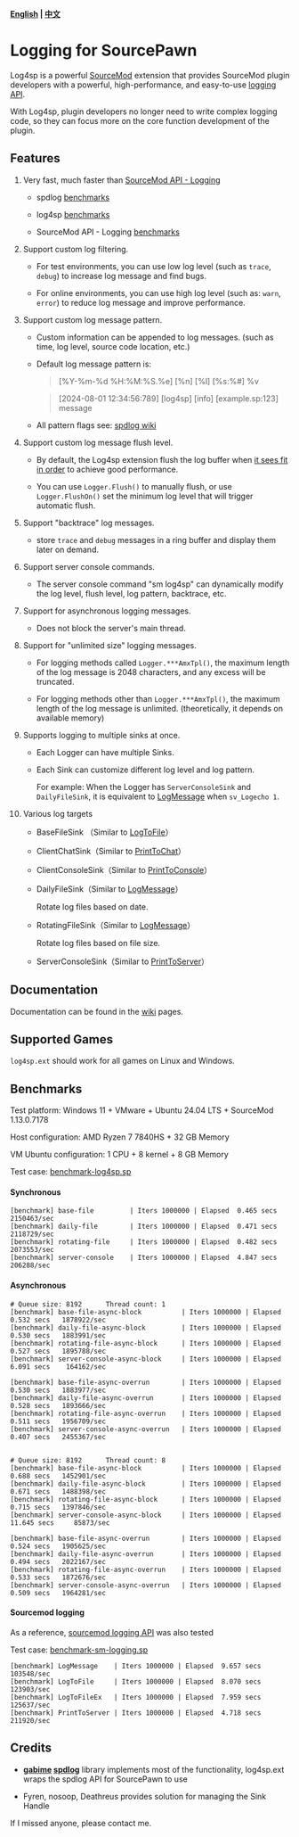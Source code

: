 **[English](./readme.md) | [中文](./readme-chi.md)**

# Logging for SourcePawn

Log4sp is a powerful [SourceMod](https://www.sourcemod.net/about.php) extension that provides SourceMod plugin developers with a powerful, high-performance, and easy-to-use [logging API](./sourcemod/scripting/include/).

With Log4sp, plugin developers no longer need to write complex logging code, so they can focus more on the core function development of the plugin.

## Features

1. Very fast, much faster than [SourceMod API - Logging](https://sm.alliedmods.net/new-api/logging)

   - spdlog [benchmarks](https://github.com/gabime/spdlog#benchmarks)

   - log4sp [benchmarks](https://github.com/F1F88/sm-ext-log4sp#benchmarks)

   - SourceMod API - Logging [benchmarks](https://github.com/F1F88/sm-ext-log4sp#sourcemod-logging)

2. Support custom log filtering.

   - For test environments, you can use low log level (such as `trace`, `debug`) to increase log message and find bugs.

   - For online environments, you can use high log level (such as: `warn`, `error`) to reduce log message and improve performance.

3. Support custom log message pattern.

   - Custom information can be appended to log messages. (such as time, log level, source code location, etc.)

   - Default log message pattern is:

      > [%Y-%m-%d %H:%M:%S.%e] [%n] [%l] [%s:%#] %v

      > [2024-08-01 12:34:56:789] [log4sp] [info] [example.sp:123] message

   - All pattern flags see: [spdlog wiki](https://github.com/gabime/spdlog/wiki/3.-Custom-formatting#pattern-flags)

4. Support custom log message flush level.

   - By default, the Log4sp extension flush the log buffer when [it sees fit in order](https://github.com/gabime/spdlog/wiki/7.-Flush-policy) to achieve good performance.

   - You can use `Logger.Flush()` to manually flush, or use `Logger.FlushOn()` set the minimum log level that will trigger automatic flush.

5. Support "backtrace" log messages.

   - store `trace` and `debug` messages in a ring buffer and display them later on demand.

6. Support server console commands.

   - The server console command "sm log4sp" can dynamically modify the log level, flush level, log pattern, backtrace, etc.

7. Support for asynchronous logging messages.

   - Does not block the server's main thread.

8. Support for "unlimited size" logging messages.

   - For logging methods called `Logger.***AmxTpl()`, the maximum length of the log message is 2048 characters, and any excess will be truncated.

   - For logging methods other than `Logger.***AmxTpl()`, the maximum length of the log message is unlimited. (theoretically, it depends on available memory)

9. Supports logging to multiple sinks at once.

   - Each Logger can have multiple Sinks.

   - Each Sink can customize different log level and log pattern.

      For example: When the Logger has `ServerConsoleSink` and `DailyFileSink`, it is equivalent to [LogMessage](https://sm.alliedmods.net/new-api/logging/LogMessage) when `sv_Logecho 1`.

10. Various log targets

    - BaseFileSink （Similar to [LogToFile](https://sm.alliedmods.net/new-api/logging/LogToFile)）

    - ClientChatSink（Similar to [PrintToChat](https://sm.alliedmods.net/new-api/halflife/PrintToChat)）

    - ClientConsoleSink（Similar to [PrintToConsole](https://sm.alliedmods.net/new-api/console/PrintToConsole)）

    - DailyFileSink（Similar to [LogMessage](https://sm.alliedmods.net/new-api/logging/LogMessage)）

      Rotate log files based on date.

    - RotatingFileSink（Similar to [LogMessage](https://sm.alliedmods.net/new-api/logging/LogMessage)）

      Rotate log files based on file size.

    - ServerConsoleSink（Similar to [PrintToServer](https://sm.alliedmods.net/new-api/console/PrintToServer)）

## Documentation

Documentation can be found in the [wiki](https://github.com/F1F88/sm-ext-log4sp/wiki) pages.

## Supported Games

`log4sp.ext` should work for all games on Linux and Windows.

## Benchmarks

Test platform: Windows 11 + VMware + Ubuntu 24.04 LTS + SourceMod 1.13.0.7178

Host configuration: AMD Ryzen 7 7840HS + 32 GB Memory

VM Ubuntu configuration: 1 CPU  + 8 kernel  + 8 GB Memory

Test case: [benchmark-log4sp.sp](./sourcemod/scripting/benchmark-ext.sp)

#### Synchronous

```
[benchmark] base-file         | Iters 1000000 | Elapsed  0.465 secs   2150463/sec
[benchmark] daily-file        | Iters 1000000 | Elapsed  0.471 secs   2118729/sec
[benchmark] rotating-file     | Iters 1000000 | Elapsed  0.482 secs   2073553/sec
[benchmark] server-console    | Iters 1000000 | Elapsed  4.847 secs    206288/sec
```

#### Asynchronous

```
# Queue size: 8192      Thread count: 1
[benchmark] base-file-async-block          | Iters 1000000 | Elapsed  0.532 secs   1878922/sec
[benchmark] daily-file-async-block         | Iters 1000000 | Elapsed  0.530 secs   1883991/sec
[benchmark] rotating-file-async-block      | Iters 1000000 | Elapsed  0.527 secs   1895788/sec
[benchmark] server-console-async-block     | Iters 1000000 | Elapsed  6.091 secs    164162/sec

[benchmark] base-file-async-overrun        | Iters 1000000 | Elapsed  0.530 secs   1883977/sec
[benchmark] daily-file-async-overrun       | Iters 1000000 | Elapsed  0.528 secs   1893666/sec
[benchmark] rotating-file-async-overrun    | Iters 1000000 | Elapsed  0.511 secs   1956709/sec
[benchmark] server-console-async-overrun   | Iters 1000000 | Elapsed  0.407 secs   2455367/sec


# Queue size: 8192      Thread count: 8
[benchmark] base-file-async-block          | Iters 1000000 | Elapsed  0.688 secs   1452901/sec
[benchmark] daily-file-async-block         | Iters 1000000 | Elapsed  0.671 secs   1488398/sec
[benchmark] rotating-file-async-block      | Iters 1000000 | Elapsed  0.715 secs   1397846/sec
[benchmark] server-console-async-block     | Iters 1000000 | Elapsed 11.645 secs     85873/sec

[benchmark] base-file-async-overrun        | Iters 1000000 | Elapsed  0.524 secs   1905625/sec
[benchmark] daily-file-async-overrun       | Iters 1000000 | Elapsed  0.494 secs   2022167/sec
[benchmark] rotating-file-async-overrun    | Iters 1000000 | Elapsed  0.533 secs   1872676/sec
[benchmark] server-console-async-overrun   | Iters 1000000 | Elapsed  0.509 secs   1964281/sec
```

#### Sourcemod logging

As a reference, [sourcemod logging API](https://sm.alliedmods.net/new-api/logging) was also tested

Test case: [benchmark-sm-logging.sp](./sourcemod/scripting/benchmark-sm-logging.sp)


```
[benchmark] LogMessage    | Iters 1000000 | Elapsed  9.657 secs    103548/sec
[benchmark] LogToFile     | Iters 1000000 | Elapsed  8.070 secs    123903/sec
[benchmark] LogToFileEx   | Iters 1000000 | Elapsed  7.959 secs    125637/sec
[benchmark] PrintToServer | Iters 1000000 | Elapsed  4.718 secs    211920/sec
```

## Credits

- **[gabime](https://github.com/gabime) [spdlog](https://github.com/gabime/spdlog)** library implements most of the functionality, log4sp.ext wraps the spdlog API for SourcePawn to use

- Fyren, nosoop, Deathreus provides solution for managing the Sink Handle

If I missed anyone, please contact me.

